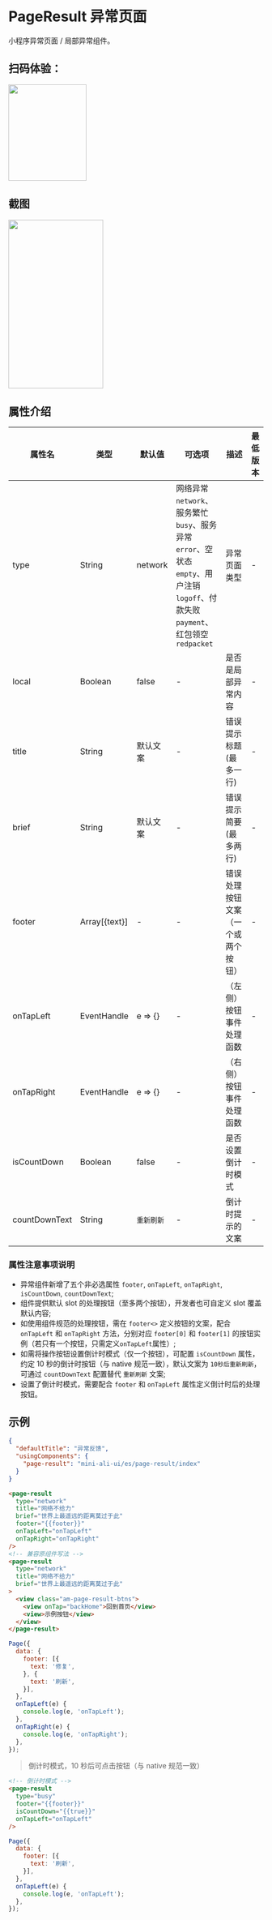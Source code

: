 # PageResult 异常页面

小程序异常页面 / 局部异常组件。

## 扫码体验：

<img src="https://gw.alipayobjects.com/zos/rmsportal/ZCkOkoTgcKkhEhqHbnBL.jpeg" width="154" height="190" />

## 截图

<img src="https://gw.alipayobjects.com/mdn/rms_ce4c6f/afts/img/A*JEeUR5IS5uoAAAAAAAAAAABkARQnAQ" width="187" height="333" />

## 属性介绍
| 属性名 | 类型 | 默认值 | 可选项 | 描述 | 最低版本 |
| ---- | ---- | ---- | ---- | ---- | ---- |
| type | String | network | 网络异常`network`、服务繁忙`busy`、服务异常`error`、空状态`empty`、用户注销`logoff`、付款失败`payment`、红包领空`redpacket` | 异常页面类型 | - |
| local | Boolean | false | - | 是否是局部异常内容 | - |
| title | String | 默认文案 | - | 错误提示标题 (最多一行) | - |
| brief | String | 默认文案 | - | 错误提示简要 (最多两行) | - |
| footer | Array[{text}] | - | - | 错误处理按钮文案（一个或两个按钮） | - |
| onTapLeft | EventHandle | e => {} | - |（左侧）按钮事件处理函数 | - |
| onTapRight | EventHandle | e => {} | - |（右侧）按钮事件处理函数 | - |
| isCountDown | Boolean | false | - | 是否设置倒计时模式 | - |
| countDownText | String | `重新刷新` | - | 倒计时提示的文案 | - |




### 属性注意事项说明

- 异常组件新增了五个非必选属性 `footer`, `onTapLeft`, `onTapRight`, `isCountDown`, `countDownText`;
- 组件提供默认 slot 的处理按钮（至多两个按钮），开发者也可自定义 slot 覆盖默认内容;
- 如使用组件规范的处理按钮，需在 `footer<>` 定义按钮的文案，配合 `onTapLeft` 和 `onTapRight` 方法，分别对应 `footer[0]` 和 `footer[1]` 的按钮实例（若只有一个按钮，只需定义`onTapLeft`属性）;
- 如需将操作按钮设置倒计时模式（仅一个按钮），可配置 `isCountDown` 属性，约定 10 秒的倒计时按钮（与 native 规范一致），默认文案为 `10秒后重新刷新`，可通过 `countDownText` 配置替代 `重新刷新` 文案;
- 设置了倒计时模式，需要配合 `footer` 和 `onTapLeft` 属性定义倒计时后的处理按钮。


## 示例

```json
{
  "defaultTitle": "异常反馈",
  "usingComponents": {
    "page-result": "mini-ali-ui/es/page-result/index"
  }
}
```

```html
<page-result
  type="network"
  title="网络不给力"
  brief="世界上最遥远的距离莫过于此"
  footer="{{footer}}"
  onTapLeft="onTapLeft"
  onTapRight="onTapRight"
/>
<!-- 兼容原组件写法 -->
<page-result
  type="network"
  title="网络不给力"
  brief="世界上最遥远的距离莫过于此"
>
  <view class="am-page-result-btns">
    <view onTap="backHome">回到首页</view>
    <view>示例按钮</view>
  </view>
</page-result>
```

```js
Page({
  data: {
    footer: [{
      text: '修复',
    }, {
      text: '刷新',
    }],
  },
  onTapLeft(e) {
    console.log(e, 'onTapLeft');
  },
  onTapRight(e) {
    console.log(e, 'onTapRight');
  },
});

```

> 倒计时模式，10 秒后可点击按钮（与 native 规范一致）
```html
<!-- 倒计时模式 -->
<page-result
  type="busy"
  footer="{{footer}}"
  isCountDown="{{true}}"
  onTapLeft="onTapLeft"
/>

```

```js
Page({
  data: {
    footer: [{
      text: '刷新',
    }],
  },
  onTapLeft(e) {
    console.log(e, 'onTapLeft');
  },
});
```